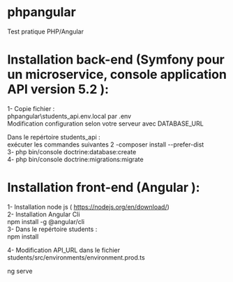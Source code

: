 # phpangular
Test pratique PHP/Angular <br/>

# Installation back-end (Symfony pour un microservice, console application API version  5.2 ):  <br/>
1- Copie fichier :  <br/>
phpangular\students_api\.env.local par .env  <br/>
Modification configuration selon votre serveur avec DATABASE_URL <br/>

Dans le repértoire students_api :  <br/>
exécuter les commandes suivantes 
2 -composer install --prefer-dist  <br/>
3- php bin/console doctrine:database:create  <br/>
4- php bin/console doctrine:migrations:migrate <br/>

# Installation front-end (Angular ):  <br/>
1- Installation node js ( https://nodejs.org/en/download/) <br/>
2- Installation Angular Cli  <br/>
npm install -g @angular/cli <br/>
3- Dans le repértoire students :  <br/>
npm install 

4- Modification API_URL dans le fichier students/src/environments/environment.prod.ts <br/>

ng serve
